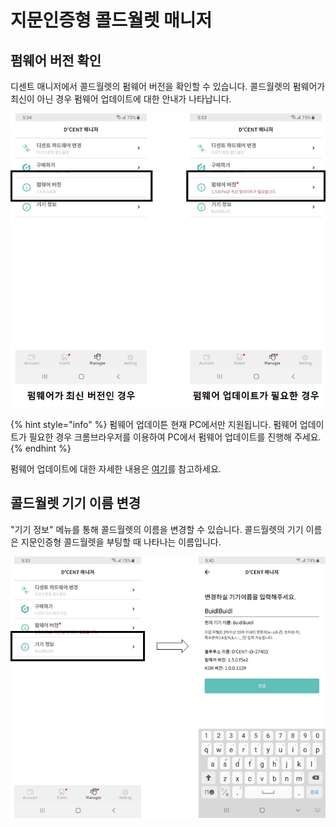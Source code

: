 # 지문인증형 콜드월렛 매니저

## 펌웨어 버전 확인 <a href="#firmware-version" id="firmware-version"></a>

디센트 매니저에서 콜드월렛의 펌웨어 버전을 확인할 수 있습니다. 콜드월렛의 펌웨어가 최신이 아닌 경우 펌웨어 업데이트에 대한 안내가 나타납니다.

<div align="left">

<img src="../../.gitbook/assets/image (16).png" alt="">

</div>

{% hint style="info" %}
펌웨어 업데이튼 현재 PC에서만 지원됩니다. 펌웨어 업데이트가 필요한 경우 크롬브라우저를 이용하여 PC에서 펌웨어 업데이트를 진행해 주세요.
{% endhint %}

펌웨어 업데이트에 대한 자세한 내용은 [여기](../../biometric-wallet/firmware-update-from-computer/)를 참고하세요.

## 콜드월렛 기기 이름 변경  <a href="#device-label" id="device-label"></a>

"기기 정보" 메뉴를 통해 콜드월렛의 이름을 변경할 수 있습니다. 콜드월렛의 기기 이름은 지문인증형 콜드월렛을 부팅할 때 나타나는 이름입니다.

<div align="left">

<img src="../../.gitbook/assets/image (79).png" alt="">

</div>
